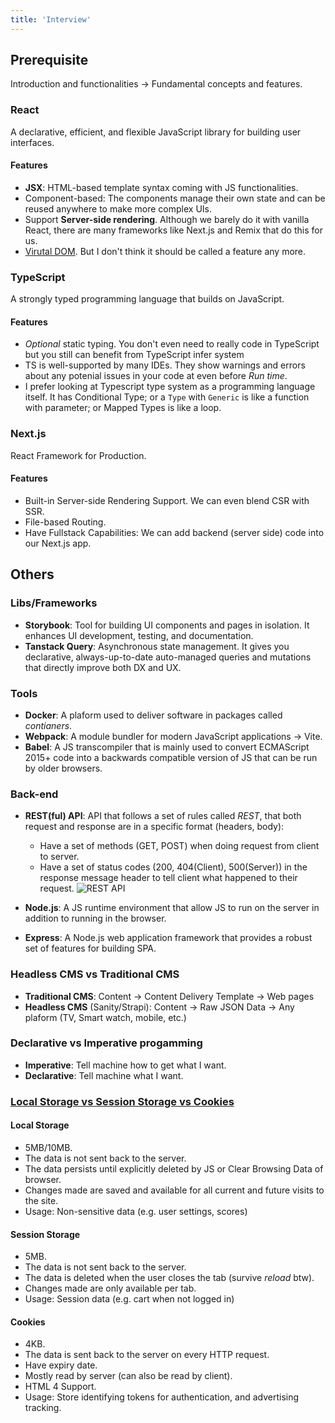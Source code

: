 ```yaml
---
title: 'Interview'
---
```


## Prerequisite

Introduction and functionalities &rarr; Fundamental concepts and features.

### React

A declarative, efficient, and flexible JavaScript library for building user interfaces.

#### Features

- **JSX**: HTML-based template syntax coming with JS functionalities.
- Component-based: The components manage their own state and can be reused anywhere to make more complex UIs.
- Support **Server-side rendering**. Although we barely do it with vanilla React, there are many frameworks like Next.js and Remix that do this for us.
- [Virutal DOM](../React/react-essentials.md#virtual-dom). But I don't think it should be called a feature any more.

### TypeScript

A strongly typed programming language that builds on JavaScript.

#### Features

- _Optional_ static typing. You don't even need to really code in TypeScript but you still can benefit from TypeScript infer system
- TS is well-supported by many IDEs. They show warnings and errors about any potenial issues in your code at even before _Run time_.
- I prefer looking at Typescript type system as a programming language itself. It has Conditional Type; or a `Type` with `Generic` is like a function with parameter; or Mapped Types is like a loop.

### Next.js

React Framework for Production.

#### Features

- Built-in Server-side Rendering Support. We can even blend CSR with SSR.
- File-based Routing.
- Have Fullstack Capabilities: We can add backend (server side) code into our Next.js app.

## Others

### Libs/Frameworks

- **Storybook**: Tool for building UI components and pages in isolation. It enhances UI development, testing, and documentation.
- **Tanstack Query**: Asynchronous state management. It gives you declarative, always-up-to-date auto-managed queries and mutations that directly improve both DX and UX.

### Tools

- **Docker**: A plaform used to deliver software in packages called _contianers_.
- **Webpack**: A module bundler for modern JavaScript applications &rarr; Vite.
- **Babel**: A JS transcompiler that is mainly used to convert ECMAScript 2015+ code into a backwards compatible version of JS that can be run by older browsers.

### Back-end

- **REST(ful) API**: API that follows a set of rules called _REST_, that both request and response are in a specific format (headers, body):

  - Have a set of methods (GET, POST) when doing request from client to server.
  - Have a set of status codes (200, 404(Client), 500(Server)) in the response message header to tell client what happened to their request.
    ![REST API](https://i.imgur.com/aBGmnEz.png)

- **Node.js**: A JS runtime environment that allow JS to run on the server in addition to running in the browser.
- **Express**: A Node.js web application framework that provides a robust set of features for building SPA.

### Headless CMS vs Traditional CMS

- **Traditional CMS**: Content &rarr; Content Delivery Template &rarr; Web pages
- **Headless CMS** (Sanity/Strapi): Content &rarr; Raw JSON Data &rarr; Any plaform (TV, Smart watch, mobile, etc.)

### Declarative vs Imperative progamming

- **Imperative**: Tell machine how to get what I want.
- **Declarative**: Tell machine what I want.

### [Local Storage vs Session Storage vs Cookies](https://i.stack.imgur.com/6EL55.png)

#### Local Storage

- 5MB/10MB.
- The data is not sent back to the server.
- The data persists until explicitly deleted by JS or Clear Browsing Data of browser.
- Changes made are saved and available for all current and future visits to the site.
- Usage: Non-sensitive data (e.g. user settings, scores)

#### Session Storage

- 5MB.
- The data is not sent back to the server.
- The data is deleted when the user closes the tab (survive _reload_ btw).
- Changes made are only available per tab.
- Usage: Session data (e.g. cart when not logged in)

#### Cookies

- 4KB.
- The data is sent back to the server on every HTTP request.
- Have expiry date.
- Mostly read by server (can also be read by client).
- HTML 4 Support.
- Usage: Store identifying tokens for authentication, and advertising tracking.
